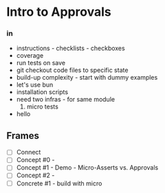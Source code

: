 # Intro to Approvals

### in

-   instructions - checklists - checkboxes
-   coverage
-   run tests on save
-   git checkout code files to specific state
-   build-up complexity - start with dummy examples
-   let's use bun
-   installation scripts
-   need two infras - for same module
    1. micro tests
-   hello

## Frames

-   [ ] Connect
-   [ ] Concept #0 -
-   [ ] Concept #1 - Demo - Micro-Asserts vs. Approvals
-   [ ] Concept #2 -
-   [ ] Concrete #1 - build with micro

